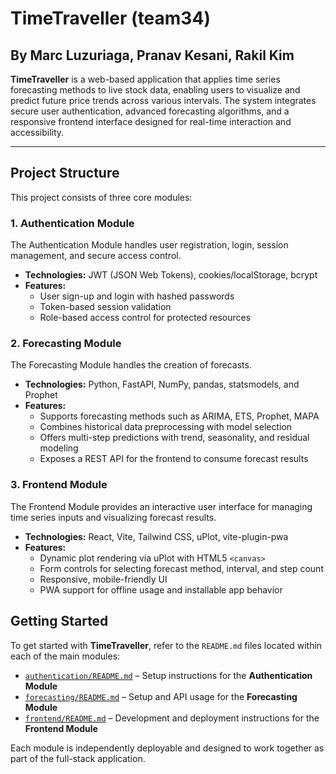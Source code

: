 # TimeTraveller (team34)

## By Marc Luzuriaga, Pranav Kesani, Rakil Kim

**TimeTraveller** is a web-based application that applies time series forecasting methods to live stock data, enabling users to visualize and predict future price trends across various intervals. The system integrates secure user authentication, advanced forecasting algorithms, and a responsive frontend interface designed for real-time interaction and accessibility.

---

## Project Structure

This project consists of three core modules:

### 1. Authentication Module
The Authentication Module handles user registration, login, session management, and secure access control.

- **Technologies:** JWT (JSON Web Tokens), cookies/localStorage, bcrypt
- **Features:**
  - User sign-up and login with hashed passwords
  - Token-based session validation
  - Role-based access control for protected resources

### 2. Forecasting Module
The Forecasting Module handles the creation of forecasts.

- **Technologies:** Python, FastAPI, NumPy, pandas, statsmodels, and Prophet
- **Features:**
  - Supports forecasting methods such as ARIMA, ETS, Prophet, MAPA
  - Combines historical data preprocessing with model selection
  - Offers multi-step predictions with trend, seasonality, and residual modeling
  - Exposes a REST API for the frontend to consume forecast results

### 3. Frontend Module
The Frontend Module provides an interactive user interface for managing time series inputs and visualizing forecast results.

- **Technologies:** React, Vite, Tailwind CSS, uPlot, vite-plugin-pwa
- **Features:**
  - Dynamic plot rendering via uPlot with HTML5 `<canvas>`
  - Form controls for selecting forecast method, interval, and step count
  - Responsive, mobile-friendly UI
  - PWA support for offline usage and installable app behavior


## Getting Started

To get started with **TimeTraveller**, refer to the `README.md` files located within each of the main modules:

- [`authentication/README.md`](authentication/README.md) – Setup instructions for the **Authentication Module**
- [`forecasting/README.md`](forecasting/README.md) – Setup and API usage for the **Forecasting Module**
- [`frontend/README.md`](frontend/README.md) – Development and deployment instructions for the **Frontend Module**

Each module is independently deployable and designed to work together as part of the full-stack application.